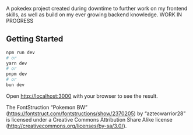 A pokedex project created during downtime to further work on my frontend skills, as well as build on my ever growing backend knowledge. WORK IN PROGRESS
## Getting Started

```bash
npm run dev
# or
yarn dev
# or
pnpm dev
# or
bun dev
```

Open [http://localhost:3000](http://localhost:3000) with your browser to see the result.

The FontStruction “Pokemon BW” (https://fontstruct.com/fontstructions/show/2370205) by “aztecwarrior28” is licensed under a Creative Commons Attribution Share Alike license (http://creativecommons.org/licenses/by-sa/3.0/).
